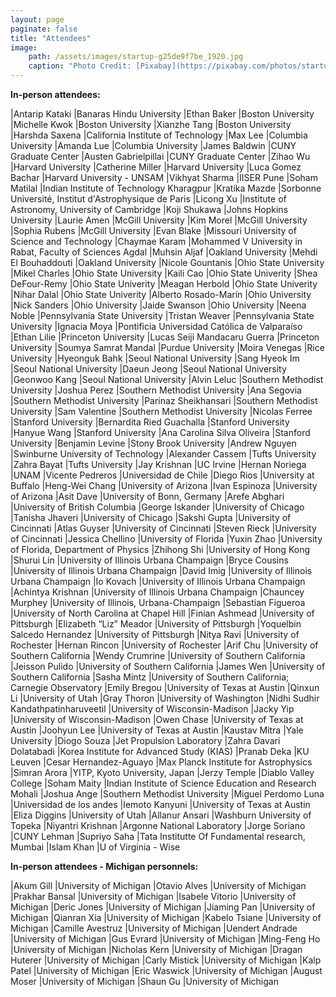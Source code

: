 ```yaml
---
layout: page
paginate: false
title: "Attendees"
image:
    path: /assets/images/startup-g25de9f7be_1920.jpg
    caption: "Photo Credit: [Pixabay](https://pixabay.com/photos/startup-start-up-people-593341/)"
---
```


**In-person attendees:**

|Antarip Kataki                |Banaras Hindu University
|Ethan Baker                   |Boston University
|Michelle Kwok                 |Boston University
|Xianzhe Tang                  |Boston University
|Harshda Saxena                |California Institute of Technology
|Max Lee                       |Columbia University
|Amanda Lue                    |Columbia University
|James Baldwin                 |CUNY Graduate Center
|Austen Gabrielpillai          |CUNY Graduate Center
|Zihao Wu                      |Harvard University
|Catherine Miller              |Harvard University
|Luca Gomez Bachar             |Harvard University - UNSAM
|Vikhyat Sharma                |IISER Pune
|Soham Matilal                 |Indian Institute of Technology Kharagpur
|Kratika Mazde                 |Sorbonne Université, Institut d'Astrophysique de Paris
|Licong Xu                     |Institute of Astronomy, University of Cambridge
|Koji Shukawa                  |Johns Hopkins University 
|Laurie Amen                   |McGill University
|Kim Morel                     |McGill University
|Sophia Rubens                 |McGill University
|Evan Blake                    |Missouri University of Science and Technology
|Chaymae Karam                 |Mohammed V University in Rabat, Faculty of Sciences Agdal
|Muhsin Aljaf                  |Oakland University
|Mehdi El Bouhaddouti          |Oakland University
|Nicole Gountanis              |Ohio State University
|Mikel Charles                 |Ohio State University
|Kaili Cao                     |Ohio State Univerity
|Shea DeFour-Remy              |Ohio State Univerity
|Meagan Herbold                |Ohio State Univerity
|Nihar Dalal                   |Ohio State Univerity
|Alberto Rosado-Marín          |Ohio University
|Nick Sanders                  |Ohio University
|Jaide Swanson                 |Ohio University
|Neena Noble                   |Pennsylvania State University
|Tristan Weaver                |Pennsylvania State University
|Ignacia Moya                  |Pontificia Universidad Católica de Valparaíso
|Ethan Lilie                   |Princeton University
|Lucas Seiji Mandacaru Guerra  |Princeton University
|Soumya Samrat Mandal          |Purdue University
|Moira Venegas                 |Rice University
|Hyeonguk Bahk                 |Seoul National University
|Sang Hyeok Im                 |Seoul National University
|Daeun Jeong                   |Seoul National University
|Geonwoo Kang                  |Seoul National University 
|Alvin Leluc                   |Southern Methodist University
|Joshua Perez                  |Southern Methodist University
|Ana Segovia                   |Southern Methodist University
|Parinaz Sheikhansari          |Southern Methodist University 
|Sam Valentine                 |Southern Methodist University 
|Nicolas Ferree                |Stanford University
|Bernardita Ried Guachalla     |Stanford University
|Hanyue Wang                   |Stanford University
|Ana Carolina Silva Oliveira   |Stanford University 
|Benjamin Levine               |Stony Brook University
|Andrew Nguyen                 |Swinburne University of Technology
|Alexander Cassem              |Tufts University
|Zahra Bayat                   |Tufts University 
|Jay Krishnan                  |UC Irvine
|Hernan Noriega                |UNAM
|Vicente Pedreros              |Universidad de Chile
|Diego Rios                    |University at Buffalo
|Heng-Wei Chang                |University of Arizona
|Ivan Espinoza                 |University of Arizona
|Asit Dave                     |University of Bonn, Germany
|Arefe Abghari                 |University of British Columbia
|George Iskander               |University of Chicago
|Tanisha Jhaveri               |University of Chicago
|Sakshi Gupta                  |University of Cincinnati
|Atlas Guyser                  |University of Cincinnati
|Steven Rieck                  |University of Cincinnati
|Jessica Chellino              |University of Florida
|Yuxin Zhao                    |University of Florida, Department of Physics
|Zhihong Shi                   |University of Hong Kong
|Shurui Lin                    |University of Illinois Urbana Champaign 
|Bryce Cousins                 |University of Illinois Urbana Champaign 
|David Imig                    |University of Illinois Urbana Champaign 
|Io Kovach                     |University of Illinois Urbana Champaign 
|Achintya Krishnan             |University of Illinois Urbana Champaign 
|Chauncey Murphey              |University of Illinois, Urbana-Champaign
|Sebastian Figueroa            |University of North Carolina at Chapel Hill
|Finian Ashmead                |University of Pittsburgh
|Elizabeth “Liz” Meador        |University of Pittsburgh
|Yoquelbin Salcedo Hernandez   |University of Pittsburgh
|Nitya Ravi                    |University of Rochester
|Hernan Rincon                 |University of Rochester
|Arif Chu                      |University of Southern California
|Wendy Crumrine                |University of Southern California
|Jeisson Pulido                |University of Southern California
|James Wen                     |University of Southern California
|Sasha Mintz                   |University of Southern California; Carnegie Observatory
|Emily Bregou                  |University of Texas at Austin
|Qinxun Li                     |University of Utah
|Gray Thoron                   |University of Washington
|Nidhi Sudhir Kandathpatinharuveetil  |University of Wisconsin-Madison
|Jacky Yip                     |University of Wisconsin-Madison
|Owen Chase                    |University of Texas at Austin
|Joohyun Lee                   |University of Texas at Austin
|Kaustav Mitra                 |Yale University
|Diogo Souza                   |Jet Propulsion Laboratory
|Zahra Davari Dolatabadi       |Korea Institute for Advanced Study (KIAS)
|Pranab Deka                   |KU Leuven
|Cesar Hernandez-Aguayo        |Max Planck Institute for Astrophysics
|Simran Arora                  |YITP, Kyoto University, Japan
|Jerzy Temple                  |Diablo Valley College
|Soham Maity                   |Indian Institute of Science Education and Research Mohali
|Joshua Ange                   |Southern Methodist University
|Miguel Perdomo Luna           |Universidad de los andes
|Iemoto Kanyuni                |University of Texas at Austin
|Eliza Diggins                 |University of Utah
|Allanur Ansari                |Washburn University of Topeka
|Niyantri Krishnan             |Argonne National Laboratory
|Jorge Soriano                 |CUNY Lehman 
|Supriyo Saha                  |Tata Institutte Of Fundamental research, Mumbai
|Islam Khan                    |U of Virginia - Wise

**In-person attendees - Michigan personnels:**

|Akum Gill                     |University of Michigan
|Otavio Alves                  |University of Michigan
|Prakhar Bansal                |University of Michigan
|Isabele Vitorio               |University of Michigan
|Deric Jones                   |University of Michigan
|Jiaming Pan                   |University of Michigan
|Qianran Xia                   |University of Michigan
|Kabelo Tsiane                 |University of Michigan
|Camille Avestruz              |University of Michigan
|Uendert Andrade               |University of Michigan
|Gus Evrard                    |University of Michigan
|Ming-Feng Ho                  |University of Michigan
|Nicholas Kern                 |University of Michigan
|Dragan Huterer                |University of Michigan
|Carly Mistick                 |University of Michigan
|Kalp Patel                    |University of Michigan
|Eric Waswick                  |University of Michigan
|August Moser                  |University of Michigan
|Shaun Gu                      |University of Michigan

